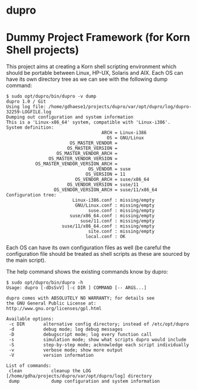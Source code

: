 dupro
=====

# Dummy Project Framework (for Korn Shell projects)

This project aims at creating a Korn shell scripting environment which should be portable between Linux, HP-UX, Solaris and AIX.
Each OS can have its own directory tree as we can see with the following dump command:

````
$ sudo opt/dupro/bin/dupro -v dump
dupro 1.0 / Git
Using log file: /home/gdhaese1/projects/dupro/var/opt/dupro/log/dupro-32259-LOGFILE.log
Dumping out configuration and system information
This is a 'Linux-x86_64' system, compatible with 'Linux-i386'.
System definition:
                                    ARCH = Linux-i386
                                      OS = GNU/Linux
                        OS_MASTER_VENDOR =
                       OS_MASTER_VERSION =
                   OS_MASTER_VENDOR_ARCH =
                OS_MASTER_VENDOR_VERSION =
           OS_MASTER_VENDOR_VERSION_ARCH =
                               OS_VENDOR = suse
                              OS_VERSION = 11
                          OS_VENDOR_ARCH = suse/x86_64
                       OS_VENDOR_VERSION = suse/11
                  OS_VENDOR_VERSION_ARCH = suse/11/x86_64
Configuration tree:
                         Linux-i386.conf : missing/empty
                          GNU/Linux.conf : missing/empty
                               suse.conf : missing/empty
                        suse/x86_64.conf : missing/empty
                            suse/11.conf : missing/empty
                     suse/11/x86_64.conf : missing/empty
                               site.conf : missing/empty
                              local.conf : OK

````

Each OS can have its own configuration files as well (be careful the configuration file should be treated as shell scripts as these are sourced by the main script).

The help command shows the existing commands know by dupro:

````
$ sudo opt/dupro/bin/dupro -h
Usage: dupro [-dDsSvV] [-c DIR ] COMMAND [-- ARGS...]

dupro comes with ABSOLUTELY NO WARRANTY; for details see
the GNU General Public License at: http://www.gnu.org/licenses/gpl.html

Available options:
 -c DIR       alternative config directory; instead of /etc/opt/dupro
 -d           debug mode; log debug messages
 -D           debugscript mode; log every function call
 -s           simulation mode; show what scripts dupro would include
 -S           step-by-step mode; acknowledge each script individually
 -v           verbose mode; show more output
 -V           version information

List of commands:
 clean           cleanup the LOG [/home/gdha/projects/dupro/var/opt/dupro/log] directory
 dump            dump configuration and system information

````


